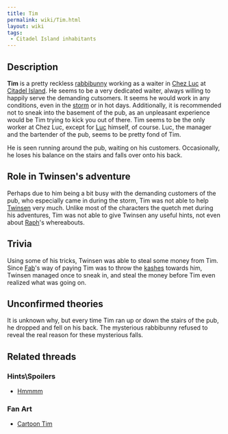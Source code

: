 ```yaml
---
title: Tim
permalink: wiki/Tim.html
layout: wiki
tags:
 - Citadel Island inhabitants
---
```


## Description

**Tim** is a pretty reckless [rabbibunny](rabbibunny "wikilink") working
as a waiter in [Chez Luc](Chez_Luc "wikilink") at [Citadel
Island](Citadel_Island "wikilink"). He seems to be a very dedicated
waiter, always willing to happily serve the demanding cutsomers. It
seems he would work in any conditions, even in the
[storm](storm "wikilink") or in hot days. Additionally, it is
recommended not to sneak into the basement of the pub, as an unpleasant
experience would be Tim trying to kick you out of there. Tim seems to be
the only worker at Chez Luc, except for [Luc](Luc "wikilink") himself,
of course. Luc, the manager and the bartender of the pub, seems to be
pretty fond of Tim.

He is seen running around the pub, waiting on his customers.
Occasionally, he loses his balance on the stairs and falls over onto his
back.

## Role in Twinsen's adventure

Perhaps due to him being a bit busy with the demanding customers of the
pub, who especially came in during the storm, Tim was not able to help
[Twinsen](Twinsen "wikilink") very much. Unlike most of the characters
the quetch met during his adventures, Tim was not able to give Twinsen
any useful hints, not even about [Raph](Raph "wikilink")'s whereabouts.

## Trivia

Using some of his tricks, Twinsen was able to steal some money from Tim.
Since [Fab](Fab "wikilink")'s way of paying Tim was to throw the
[kashes](kashes "wikilink") towards him, Twinsen managed once to sneak
in, and steal the money before Tim even realized what was going on.

## Unconfirmed theories

It is unknown why, but every time Tim ran up or down the stairs of the
pub, he dropped and fell on his back. The mysterious rabbibunny refused
to reveal the real reason for these mysterious falls.

## Related threads

### Hints\Spoilers

- [Hmmmm](https://forum.magicball.net/showthread.php?t=1327)

### Fan Art

- [Cartoon Tim](https://forum.magicball.net/showthread.php?t=6090)
